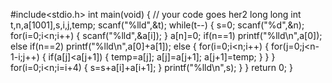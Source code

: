 #include<stdio.h>
int main(void) {
	// your code goes her2
	long long int t,n,a[1001],s,i,j,temp;
	scanf("%lld",&t);
	while(t--)
	{
	    s=0;
	    scanf("%d",&n);
	    for(i=0;i<n;i++)
	    {
	        scanf("%lld",&a[i]);
	    }
	    a[n]=0;
	    if(n==1)
	    printf("%lld\n",a[0]);
	    else if(n==2)
	    printf("%lld\n",a[0]+a[1]);
	    else
	    {
	    for(i=0;i<n;i++)
	    {
	        for(j=0;j<n-1-i;j++)
	        {
	            if(a[j]<a[j+1])
	            {
	                temp=a[j];
	                a[j]=a[j+1];
	                a[j+1]=temp;
	            }
	        }
	    }
	    for(i=0;i<n;i=i+4)
	    {
	        s=s+a[i]+a[i+1];
	    }
	    printf("%lld\n",s);
	    }
	}
	return 0;
}

